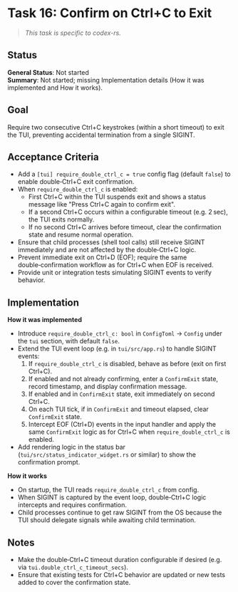 # Task 16: Confirm on Ctrl+C to Exit

> *This task is specific to codex-rs.*

## Status

**General Status**: Not started  
**Summary**: Not started; missing Implementation details (How it was implemented and How it works).

## Goal

Require two consecutive Ctrl+C keystrokes (within a short timeout) to exit the TUI, preventing accidental termination from a single SIGINT.

## Acceptance Criteria

- Add a `[tui] require_double_ctrl_c = true` config flag (default `false`) to enable double‑Ctrl+C exit confirmation.
- When `require_double_ctrl_c` is enabled:
  - First Ctrl+C within the TUI suspends exit and shows a status message like "Press Ctrl+C again to confirm exit".
  - If a second Ctrl+C occurs within a configurable timeout (e.g. 2 sec), the TUI exits normally.
  - If no second Ctrl+C arrives before timeout, clear the confirmation state and resume normal operation.
- Ensure that child processes (shell tool calls) still receive SIGINT immediately and are not affected by the double‑Ctrl+C logic.
- Prevent immediate exit on Ctrl+D (EOF); require the same double‑confirmation workflow as for Ctrl+C when EOF is received.
- Provide unit or integration tests simulating SIGINT events to verify behavior.

## Implementation

**How it was implemented**  
- Introduce `require_double_ctrl_c: bool` in `ConfigToml` → `Config` under the `tui` section, with default `false`.
- Extend the TUI event loop (e.g. in `tui/src/app.rs`) to handle SIGINT events:
  1. If `require_double_ctrl_c` is disabled, behave as before (exit on first Ctrl+C).
  2. If enabled and not already confirming, enter a `ConfirmExit` state, record timestamp, and display confirmation message.
  3. If enabled and in `ConfirmExit` state, exit immediately on second Ctrl+C.
  4. On each TUI tick, if in `ConfirmExit` and timeout elapsed, clear `ConfirmExit` state.
  5. Intercept EOF (Ctrl+D) events in the input handler and apply the same `ConfirmExit` logic as for Ctrl+C when `require_double_ctrl_c` is enabled.
- Add rendering logic in the status bar (`tui/src/status_indicator_widget.rs` or similar) to show the confirmation prompt.

**How it works**  
- On startup, the TUI reads `require_double_ctrl_c` from config.
- When SIGINT is captured by the event loop, double‑Ctrl+C logic intercepts and requires confirmation.
- Child processes continue to get raw SIGINT from the OS because the TUI should delegate signals while awaiting child termination.

## Notes

- Make the double‑Ctrl+C timeout duration configurable if desired (e.g. via `tui.double_ctrl_c_timeout_secs`).
- Ensure that existing tests for Ctrl+C behavior are updated or new tests added to cover the confirmation state.
